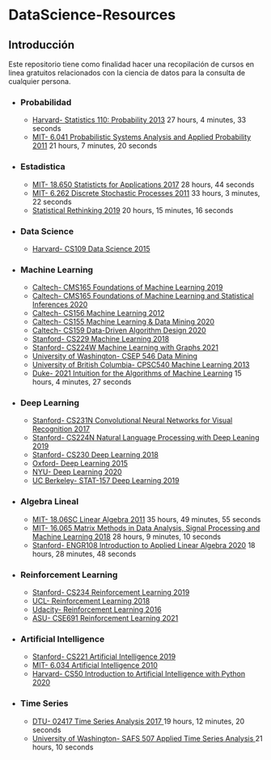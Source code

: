 # DataScience-Resources


## Introducción

Este repositorio tiene como finalidad hacer una recopilación de cursos en linea gratuitos relacionados con la ciencia de datos para la consulta de cualquier persona.


+ ### Probabilidad
 	- [Harvard- Statistics 110: Probability 2013](https://www.youtube.com/watch?v=KbB0FjPg0mw&list=PL2SOU6wwxB0uwwH80KTQ6ht66KWxbzTIo) 27 hours, 4 minutes, 33 seconds
 	- [MIT- 6.041 Probabilistic Systems Analysis and Applied Probability 2011](https://www.youtube.com/watch?v=j9WZyLZCBzs&list=PLUl4u3cNGP61MdtwGTqZA0MreSaDybji8) 21 hours, 7 minutes, 20 seconds 
	
+ ### Estadistica	
	- [MIT- 18.650 Statisticts for Applications 2017](https://www.youtube.com/watch?v=VPZD_aij8H0&list=PLUl4u3cNGP60uVBMaoNERc6knT_MgPKS0) 28 hours, 44 seconds
	- [MIT- 6.262 Discrete Stochastic Processes 2011](https://www.youtube.com/watch?v=7CYXy9J4Aao&list=PLEEF5322B331C1B98) 33 hours, 3 minutes, 22 seconds
	- [Statistical Rethinking 2019](https://www.youtube.com/playlist?list=PLDcUM9US4XdNM4Edgs7weiyIguLSToZRI) 20 hours, 15 minutes, 16 seconds
	
+ ### Data Science
	- [Harvard- CS109 Data Science 2015](http://cs109.github.io/2015/)
	
+ ### Machine Learning
	- [Caltech- CMS165 Foundations of Machine Learning 2019](https://www.youtube.com/watch?v=qiLKPPyvVKw&list=PLVNifWxslHCA5GUh0o92neMiWiQiGVFqp)
	- [Caltech- CMS165 Foundations of Machine Learning and Statistical Inferences 2020](https://www.youtube.com/watch?v=Hn6giCdZmMg&list=PLVNifWxslHCDlbyitaLLYBOAEPbmF1AHg)
	- [Caltech- CS156 Machine Learning 2012](https://www.youtube.com/watch?v=mbyG85GZ0PI&list=PLD63A284B7615313A)
	- [Caltech- CS155 Machine Learning & Data Mining 2020](https://www.youtube.com/watch?v=WDpoBygE6ew&list=PLuz4CTPOUNi67hPzb9zJXH1cbeN7LKNiD)
	- [Caltech- CS159 Data-Driven Algorithm Design 2020](https://www.youtube.com/watch?v=BRNGoqaa2Ck&list=PLuz4CTPOUNi4Dz6zBPypcI8I3oJUjFKk4)
	- [Stanford- CS229 Machine Learning 2018](https://www.youtube.com/watch?v=jGwO_UgTS7I&list=PLoROMvodv4rMiGQp3WXShtMGgzqpfVfbU)
	- [Stanford- CS224W Machine Learning with Graphs 2021](https://www.youtube.com/watch?v=JAB_plj2rbA&list=PLoROMvodv4rPLKxIpqhjhPgdQy7imNkDn)
	- [University of Washington- CSEP 546 Data Mining](https://www.youtube.com/watch?v=LnlW9gdjWfc&list=PLTPQEx-31JXgtDaC6-3HxWcp7fq4N8YGr)	 
	- [University of British Columbia- CPSC540 Machine Learning 2013](https://www.youtube.com/watch?v=w2OtwL5T1ow&list=PLE6Wd9FR--EdyJ5lbFl8UuGjecvVw66F6)
	- [Duke- 2021 Intuition for the Algorithms of Machine Learning](https://www.youtube.com/watch?v=k_fneElvfP4&list=PLNeXFnYrCJneoY_rKtWJy833YiMrCRi5f) 15 hours, 4 minutes, 27 seconds

+ ### Deep Learning
	- [Stanford- CS231N Convolutional Neural Networks for Visual Recognition 2017](https://www.youtube.com/watch?v=vT1JzLTH4G4&list=PL3FW7Lu3i5JvHM8ljYj-zLfQRF3EO8sYv)
	- [Stanford- CS224N Natural Language Processing with Deep Leaning 2019](https://www.youtube.com/watch?v=8rXD5-xhemo&list=PLoROMvodv4rOhcuXMZkNm7j3fVwBBY42z)
	- [Stanford- CS230 Deep Learning 2018](https://www.youtube.com/watch?v=PySo_6S4ZAg&list=PLoROMvodv4rOABXSygHTsbvUz4G_YQhOb)
	- [Oxford- Deep Learning 2015](https://www.youtube.com/watch?v=PlhFWT7vAEw&list=PLjK8ddCbDMphIMSXn-w1IjyYpHU3DaUYw)
	- [NYU- Deep Learning 2020](https://www.youtube.com/watch?v=0bMe_vCZo30&list=PLLHTzKZzVU9eaEyErdV26ikyolxOsz6mq)
	- [UC Berkeley- STAT-157 Deep Learning 2019](https://www.youtube.com/watch?v=Va8WWRfw7Og&list=PLZSO_6-bSqHQHBCoGaObUljoXAyyqhpFW)

	
+ ### Algebra Lineal
	- [MIT- 18.06SC Linear Algebra 2011](https://www.youtube.com/watch?v=7UJ4CFRGd-U&list=PL221E2BBF13BECF6C) 35 hours, 49 minutes, 55 seconds
	- [MIT- 16.065 Matrix Methods in Data Analysis, Signal Processing and Machine Learning 2018](https://www.youtube.com/watch?v=Cx5Z-OslNWE&list=PLUl4u3cNGP63oMNUHXqIUcrkS2PivhN3k) 28 hours, 9 minutes, 10 seconds
	- [Stanford- ENGR108 Introduction to Applied Linear Algebra 2020](https://www.youtube.com/playlist?list=PLoROMvodv4rMz-WbFQtNUsUElIh2cPmN9) 18 hours, 28 minutes, 48 seconds
	
+ ### Reinforcement Learning
	- [Stanford- CS234 Reinforcement Learning 2019 ](https://www.youtube.com/watch?v=FgzM3zpZ55o&list=PLoROMvodv4rOSOPzutgyCTapiGlY2Nd8u)
	- [UCL- Reinforcement Learning 2018](https://www.youtube.com/watch?v=ISk80iLhdfU&list=PLqYmG7hTraZBKeNJ-JE_eyJHZ7XgBoAyb)
	- [Udacity- Reinforcement Learning 2016](https://www.youtube.com/watch?v=WO3kmx4CVgg&list=PL__ycckD1ec_yNMjDl-Lq4-1ZqHcXqgm7)
	- [ASU- CSE691 Reinforcement Learning 2021](https://www.youtube.com/watch?v=TdsEtXGflZQ&list=PLmH30BG15SIp79JRJ-MVF12uvB1qPtPzn)
 
+ ### Artificial Intelligence
	 - [Stanford- CS221 Artificial Intelligence 2019 ](https://www.youtube.com/watch?v=J8Eh7RqggsU&list=PLoROMvodv4rO1NB9TD4iUZ3qghGEGtqNX)
	 - [MIT- 6.034 Artificial Intelligence 2010 ](https://www.youtube.com/watch?v=TjZBTDzGeGg&list=PLUl4u3cNGP63gFHB6xb-kVBiQHYe_4hSi)
	 - [Harvard- CS50 Introduction to Artificial Intelligence with Python 2020 ](https://www.youtube.com/watch?v=gR8QvFmNuLE&list=PLhQjrBD2T382Nz7z1AEXmioc27axa19Kv)

+ ### Time Series
	 - [DTU- 02417 Time Series Analysis 2017 ](https://www.youtube.com/watch?v=kSMec4HTxVE&list=PLtiTxpFJ4k6TPiD61nCsPnFMR5TOvMHXA) 19 hours, 12 minutes, 20 seconds
	 - [University of Washington- SAFS 507 Applied Time Series Analysis ](https://www.youtube.com/watch?v=XeAN-zYhqGw&list=PLA5yNsxyt7sC3B4qhj_sMgGWqWWaSerq-) 21 hours, 10 seconds

